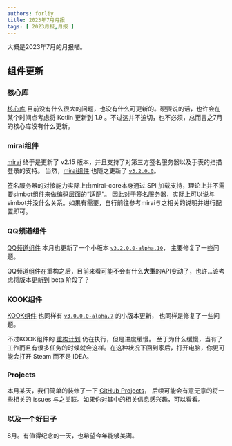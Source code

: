 ```yaml
---
authors: forliy
title: 2023年7月月报
tags: [ 2023月报,月报 ]
---
```


大概是2023年7月的月报喵。

<!--truncate-->

## 组件更新

### 核心库

[核心库](https://github.com/simple-robot/simpler-robot) 目前没有什么很大的问题，也没有什么可更新的。硬要说的话，也许会在某个时间点考虑将
Kotlin 更新到 1.9 。不过这并不迫切，也不必须，总而言之7月的核心库没有什么更新。

### mirai组件

[mirai](https://github.com/mamoe/mirai) 终于是更新了 v2.15 版本，并且支持了对第三方签名服务器以及手表的扫描登录的支持。
当然，[mirai组件][M] 也随之更新了 [`v3.2.0.0`](https://github.com/simple-robot/simbot-component-mirai/releases/tag/v3.2.0.0)。

签名服务器的对接能力实际上由mirai-core本身通过 SPI 加载支持，理论上并不需要simbot组件来做编码层面的“适配”。
因此对于签名服务器，实际上可以说与simbot并没什么关系。如果有需要，自行前往参考mirai与之相关的说明并进行配置即可。

### QQ频道组件

[QQ频道组件][QG] 本月也更新了一个小版本 [`v3.2.0.0-alpha.10`](https://github.com/simple-robot/simbot-component-qq-guild/releases/tag/v3.2.0.0-alpha.10)，
主要修复了一些问题。

QQ频道组件在重构之后，目前来看可能不会有什么**大型**的API变动了，也许...该考虑将版本更新到 beta 阶段了？

### KOOK组件

[KOOK组件][KK] 也同样有 [`v3.0.0.0-alpha.7`](https://github.com/simple-robot/simbot-component-kook/releases/tag/v3.0.0.0-alpha.7) 的小版本更新，
也同样是修复了一些问题。

不过KOOK组件的 [重构计划](https://github.com/simple-robot/simbot-component-kook/issues/82) 仍在执行，但是进度缓慢。
至于为什么缓慢，当有了工作而且有很多任务的时候就会这样。在这种状况下回到家后，打开电脑，你更可能会打开 Steam 而不是 IDEA。

### Projects

本月某天，我们简单的装修了一下 [GitHub Projects](https://github.com/orgs/simple-robot/projects)，
后续可能会有意无意的将一些相关的 issues 与之关联。如果你对其中的相关信息感兴趣，可以看看。

[QG]: https://github.com/simple-robot/simbot-component-qq-guild

[M]: https://github.com/simple-robot/simbot-component-mirai

[KK]: https://github.com/simple-robot/simbot-component-kook

### 以及一个好日子

8月。有值得纪念的一天，也希望今年能够美满。
